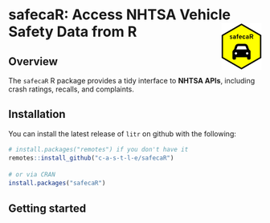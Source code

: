 
<!-- README.md is generated from README.Rmd. Please edit that file -->

# safecaR: Access NHTSA Vehicle Safety Data from R <img src="man/figures/safecaR_hex_logo.png" style="float:right; width:80px; margin-left:10px;"/>

## Overview

The `safecaR` R package provides a tidy interface to **NHTSA APIs**,
including crash ratings, recalls, and complaints.

## Installation

You can install the latest release of `litr` on github with the
following:

``` r
# install.packages("remotes") if you don't have it
remotes::install_github("c-a-s-t-l-e/safecaR")

# or via CRAN
install.packages("safecaR")
```

## Getting started
